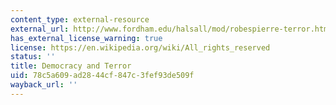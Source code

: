```yaml
---
content_type: external-resource
external_url: http://www.fordham.edu/halsall/mod/robespierre-terror.html
has_external_license_warning: true
license: https://en.wikipedia.org/wiki/All_rights_reserved
status: ''
title: Democracy and Terror
uid: 78c5a609-ad28-44cf-847c-3fef93de509f
wayback_url: ''
---
```

